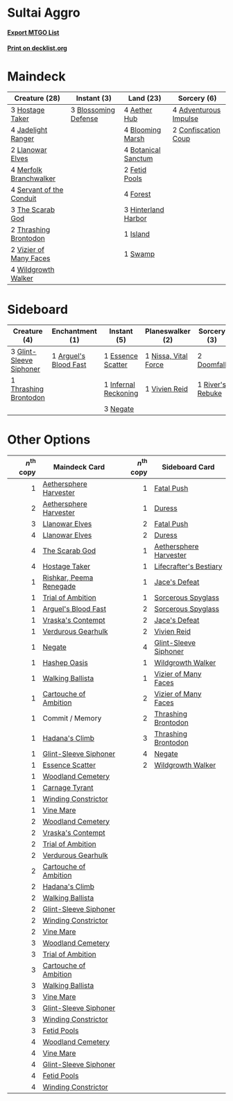 # Sultai Aggro

#### [Export MTGO List](../collection/Sultai%20Aggro/Sultai%20Aggro.txt)
#### [Print on decklist.org](http://decklist.org/?deckmain=4%09Adventurous%20Impulse%0A4%09Aether%20Hub%0A4%09Blooming%20Marsh%0A3%09Blossoming%20Defense%0A4%09Botanical%20Sanctum%0A2%09Confiscation%20Coup%0A2%09Fetid%20Pools%0A4%09Forest%0A3%09Hinterland%20Harbor%0A3%09Hostage%20Taker%0A1%09Island%0A4%09Jadelight%20Ranger%0A2%09Llanowar%20Elves%0A4%09Merfolk%20Branchwalker%0A4%09Servant%20of%20the%20Conduit%0A1%09Swamp%0A3%09The%20Scarab%20God%0A2%09Thrashing%20Brontodon%0A2%09Vizier%20of%20Many%20Faces%0A4%09Wildgrowth%20Walker&deckside=1%09Arguel's%20Blood%20Fast%0A2%09Doomfall%0A1%09Essence%20Scatter%0A3%09Glint-Sleeve%20Siphoner%0A1%09Infernal%20Reckoning%0A3%09Negate%0A1%09Nissa,%20Vital%20Force%0A1%09River's%20Rebuke%0A1%09Thrashing%20Brontodon%0A1%09Vivien%20Reid)
# Maindeck

|                                           Creature (28)                                           |                                          Instant (3)                                          |                                          Land (23)                                           |                                          Sorcery (6)                                           |
|---------------------------------------------------------------------------------------------------|-----------------------------------------------------------------------------------------------|----------------------------------------------------------------------------------------------|------------------------------------------------------------------------------------------------|
|3 [Hostage Taker](http://gatherer.wizards.com/Pages/Card/Details.aspx?multiverseid=435379)         |3 [Blossoming Defense](http://gatherer.wizards.com/Pages/Card/Details.aspx?multiverseid=417719)|4 [Aether Hub](http://gatherer.wizards.com/Pages/Card/Details.aspx?multiverseid=417815)       |4 [Adventurous Impulse](http://gatherer.wizards.com/Pages/Card/Details.aspx?multiverseid=443041)|
|4 [Jadelight Ranger](http://gatherer.wizards.com/Pages/Card/Details.aspx?multiverseid=439793)      |                                                                                               |4 [Blooming Marsh](http://gatherer.wizards.com/Pages/Card/Details.aspx?multiverseid=417816)   |2 [Confiscation Coup](http://gatherer.wizards.com/Pages/Card/Details.aspx?multiverseid=417614)  |
|2 [Llanowar Elves](http://gatherer.wizards.com/Pages/Card/Details.aspx?multiverseid=413717)        |                                                                                               |4 [Botanical Sanctum](http://gatherer.wizards.com/Pages/Card/Details.aspx?multiverseid=417817)|                                                                                                |
|4 [Merfolk Branchwalker](http://gatherer.wizards.com/Pages/Card/Details.aspx?multiverseid=435353)  |                                                                                               |2 [Fetid Pools](http://gatherer.wizards.com/Pages/Card/Details.aspx?multiverseid=426945)      |                                                                                                |
|4 [Servant of the Conduit](http://gatherer.wizards.com/Pages/Card/Details.aspx?multiverseid=417742)|                                                                                               |4 [Forest](http://gatherer.wizards.com/Pages/Card/Details.aspx?multiverseid=439605)           |                                                                                                |
|3 [The Scarab God](http://gatherer.wizards.com/Pages/Card/Details.aspx?multiverseid=430688)        |                                                                                               |3 [Hinterland Harbor](http://gatherer.wizards.com/Pages/Card/Details.aspx?multiverseid=241988)|                                                                                                |
|2 [Thrashing Brontodon](http://gatherer.wizards.com/Pages/Card/Details.aspx?multiverseid=439805)   |                                                                                               |1 [Island](http://gatherer.wizards.com/Pages/Card/Details.aspx?multiverseid=439602)           |                                                                                                |
|2 [Vizier of Many Faces](http://gatherer.wizards.com/Pages/Card/Details.aspx?multiverseid=426776)  |                                                                                               |1 [Swamp](http://gatherer.wizards.com/Pages/Card/Details.aspx?multiverseid=439603)            |                                                                                                |
|4 [Wildgrowth Walker](http://gatherer.wizards.com/Pages/Card/Details.aspx?multiverseid=435372)     |                                                                                               |                                                                                              |                                                                                                |


# Sideboard

|                                           Creature (4)                                           |                                        Enchantment (1)                                         |                                          Instant (5)                                          |                                       Planeswalker (2)                                        |                                        Sorcery (3)                                        |
|--------------------------------------------------------------------------------------------------|------------------------------------------------------------------------------------------------|-----------------------------------------------------------------------------------------------|-----------------------------------------------------------------------------------------------|-------------------------------------------------------------------------------------------|
|3 [Glint-Sleeve Siphoner](http://gatherer.wizards.com/Pages/Card/Details.aspx?multiverseid=423729)|1 [Arguel's Blood Fast](http://gatherer.wizards.com/Pages/Card/Details.aspx?multiverseid=439316)|1 [Essence Scatter](http://gatherer.wizards.com/Pages/Card/Details.aspx?multiverseid=438446)   |1 [Nissa, Vital Force](http://gatherer.wizards.com/Pages/Card/Details.aspx?multiverseid=417736)|2 [Doomfall](http://gatherer.wizards.com/Pages/Card/Details.aspx?multiverseid=430751)      |
|1 [Thrashing Brontodon](http://gatherer.wizards.com/Pages/Card/Details.aspx?multiverseid=439805)  |                                                                                                |1 [Infernal Reckoning](http://gatherer.wizards.com/Pages/Card/Details.aspx?multiverseid=447238)|1 [Vivien Reid](http://gatherer.wizards.com/Pages/Card/Details.aspx?multiverseid=447344)       |1 [River's Rebuke](http://gatherer.wizards.com/Pages/Card/Details.aspx?multiverseid=435223)|
|                                                                                                  |                                                                                                |3 [Negate](http://gatherer.wizards.com/Pages/Card/Details.aspx?multiverseid=447135)            |                                                                                               |                                                                                           |


# Other Options

|*n*<sup>th</sup> copy|                                          Maindeck Card                                           |*n*<sup>th</sup> copy|                                         Sideboard Card                                          |
|--------------------:|--------------------------------------------------------------------------------------------------|--------------------:|-------------------------------------------------------------------------------------------------|
|                    1|[Aethersphere Harvester](http://gatherer.wizards.com/Pages/Card/Details.aspx?multiverseid=423809) |                    1|[Fatal Push](http://gatherer.wizards.com/Pages/Card/Details.aspx?multiverseid=423724)            |
|                    2|[Aethersphere Harvester](http://gatherer.wizards.com/Pages/Card/Details.aspx?multiverseid=423809) |                    1|[Duress](http://gatherer.wizards.com/Pages/Card/Details.aspx?multiverseid=270465)                |
|                    3|[Llanowar Elves](http://gatherer.wizards.com/Pages/Card/Details.aspx?multiverseid=413717)         |                    2|[Fatal Push](http://gatherer.wizards.com/Pages/Card/Details.aspx?multiverseid=423724)            |
|                    4|[Llanowar Elves](http://gatherer.wizards.com/Pages/Card/Details.aspx?multiverseid=413717)         |                    2|[Duress](http://gatherer.wizards.com/Pages/Card/Details.aspx?multiverseid=270465)                |
|                    4|[The Scarab God](http://gatherer.wizards.com/Pages/Card/Details.aspx?multiverseid=430688)         |                    1|[Aethersphere Harvester](http://gatherer.wizards.com/Pages/Card/Details.aspx?multiverseid=423809)|
|                    4|[Hostage Taker](http://gatherer.wizards.com/Pages/Card/Details.aspx?multiverseid=435379)          |                    1|[Lifecrafter's Bestiary](http://gatherer.wizards.com/Pages/Card/Details.aspx?multiverseid=423829)|
|                    1|[Rishkar, Peema Renegade](http://gatherer.wizards.com/Pages/Card/Details.aspx?multiverseid=423789)|                    1|[Jace's Defeat](http://gatherer.wizards.com/Pages/Card/Details.aspx?multiverseid=430727)         |
|                    1|[Trial of Ambition](http://gatherer.wizards.com/Pages/Card/Details.aspx?multiverseid=426815)      |                    1|[Sorcerous Spyglass](http://gatherer.wizards.com/Pages/Card/Details.aspx?multiverseid=435407)    |
|                    1|[Arguel's Blood Fast](http://gatherer.wizards.com/Pages/Card/Details.aspx?multiverseid=439316)    |                    2|[Sorcerous Spyglass](http://gatherer.wizards.com/Pages/Card/Details.aspx?multiverseid=435407)    |
|                    1|[Vraska's Contempt](http://gatherer.wizards.com/Pages/Card/Details.aspx?multiverseid=435283)      |                    2|[Jace's Defeat](http://gatherer.wizards.com/Pages/Card/Details.aspx?multiverseid=430727)         |
|                    1|[Verdurous Gearhulk](http://gatherer.wizards.com/Pages/Card/Details.aspx?multiverseid=420592)     |                    2|[Vivien Reid](http://gatherer.wizards.com/Pages/Card/Details.aspx?multiverseid=447344)           |
|                    1|[Negate](http://gatherer.wizards.com/Pages/Card/Details.aspx?multiverseid=447135)                 |                    4|[Glint-Sleeve Siphoner](http://gatherer.wizards.com/Pages/Card/Details.aspx?multiverseid=423729) |
|                    1|[Hashep Oasis](http://gatherer.wizards.com/Pages/Card/Details.aspx?multiverseid=430866)           |                    1|[Wildgrowth Walker](http://gatherer.wizards.com/Pages/Card/Details.aspx?multiverseid=435372)     |
|                    1|[Walking Ballista](http://gatherer.wizards.com/Pages/Card/Details.aspx?multiverseid=423848)       |                    1|[Vizier of Many Faces](http://gatherer.wizards.com/Pages/Card/Details.aspx?multiverseid=426776)  |
|                    1|[Cartouche of Ambition](http://gatherer.wizards.com/Pages/Card/Details.aspx?multiverseid=426785)  |                    2|[Vizier of Many Faces](http://gatherer.wizards.com/Pages/Card/Details.aspx?multiverseid=426776)  |
|                    1|Commit / Memory                                                                                   |                    2|[Thrashing Brontodon](http://gatherer.wizards.com/Pages/Card/Details.aspx?multiverseid=439805)   |
|                    1|[Hadana's Climb](http://gatherer.wizards.com/Pages/Card/Details.aspx?multiverseid=439815)         |                    3|[Thrashing Brontodon](http://gatherer.wizards.com/Pages/Card/Details.aspx?multiverseid=439805)   |
|                    1|[Glint-Sleeve Siphoner](http://gatherer.wizards.com/Pages/Card/Details.aspx?multiverseid=423729)  |                    4|[Negate](http://gatherer.wizards.com/Pages/Card/Details.aspx?multiverseid=447135)                |
|                    1|[Essence Scatter](http://gatherer.wizards.com/Pages/Card/Details.aspx?multiverseid=438446)        |                    2|[Wildgrowth Walker](http://gatherer.wizards.com/Pages/Card/Details.aspx?multiverseid=435372)     |
|                    1|[Woodland Cemetery](http://gatherer.wizards.com/Pages/Card/Details.aspx?multiverseid=241983)      |                     |                                                                                                 |
|                    1|[Carnage Tyrant](http://gatherer.wizards.com/Pages/Card/Details.aspx?multiverseid=435334)         |                     |                                                                                                 |
|                    1|[Winding Constrictor](http://gatherer.wizards.com/Pages/Card/Details.aspx?multiverseid=423807)    |                     |                                                                                                 |
|                    1|[Vine Mare](http://gatherer.wizards.com/Pages/Card/Details.aspx?multiverseid=447343)              |                     |                                                                                                 |
|                    2|[Woodland Cemetery](http://gatherer.wizards.com/Pages/Card/Details.aspx?multiverseid=241983)      |                     |                                                                                                 |
|                    2|[Vraska's Contempt](http://gatherer.wizards.com/Pages/Card/Details.aspx?multiverseid=435283)      |                     |                                                                                                 |
|                    2|[Trial of Ambition](http://gatherer.wizards.com/Pages/Card/Details.aspx?multiverseid=426815)      |                     |                                                                                                 |
|                    2|[Verdurous Gearhulk](http://gatherer.wizards.com/Pages/Card/Details.aspx?multiverseid=420592)     |                     |                                                                                                 |
|                    2|[Cartouche of Ambition](http://gatherer.wizards.com/Pages/Card/Details.aspx?multiverseid=426785)  |                     |                                                                                                 |
|                    2|[Hadana's Climb](http://gatherer.wizards.com/Pages/Card/Details.aspx?multiverseid=439815)         |                     |                                                                                                 |
|                    2|[Walking Ballista](http://gatherer.wizards.com/Pages/Card/Details.aspx?multiverseid=423848)       |                     |                                                                                                 |
|                    2|[Glint-Sleeve Siphoner](http://gatherer.wizards.com/Pages/Card/Details.aspx?multiverseid=423729)  |                     |                                                                                                 |
|                    2|[Winding Constrictor](http://gatherer.wizards.com/Pages/Card/Details.aspx?multiverseid=423807)    |                     |                                                                                                 |
|                    2|[Vine Mare](http://gatherer.wizards.com/Pages/Card/Details.aspx?multiverseid=447343)              |                     |                                                                                                 |
|                    3|[Woodland Cemetery](http://gatherer.wizards.com/Pages/Card/Details.aspx?multiverseid=241983)      |                     |                                                                                                 |
|                    3|[Trial of Ambition](http://gatherer.wizards.com/Pages/Card/Details.aspx?multiverseid=426815)      |                     |                                                                                                 |
|                    3|[Cartouche of Ambition](http://gatherer.wizards.com/Pages/Card/Details.aspx?multiverseid=426785)  |                     |                                                                                                 |
|                    3|[Walking Ballista](http://gatherer.wizards.com/Pages/Card/Details.aspx?multiverseid=423848)       |                     |                                                                                                 |
|                    3|[Vine Mare](http://gatherer.wizards.com/Pages/Card/Details.aspx?multiverseid=447343)              |                     |                                                                                                 |
|                    3|[Glint-Sleeve Siphoner](http://gatherer.wizards.com/Pages/Card/Details.aspx?multiverseid=423729)  |                     |                                                                                                 |
|                    3|[Winding Constrictor](http://gatherer.wizards.com/Pages/Card/Details.aspx?multiverseid=423807)    |                     |                                                                                                 |
|                    3|[Fetid Pools](http://gatherer.wizards.com/Pages/Card/Details.aspx?multiverseid=426945)            |                     |                                                                                                 |
|                    4|[Woodland Cemetery](http://gatherer.wizards.com/Pages/Card/Details.aspx?multiverseid=241983)      |                     |                                                                                                 |
|                    4|[Vine Mare](http://gatherer.wizards.com/Pages/Card/Details.aspx?multiverseid=447343)              |                     |                                                                                                 |
|                    4|[Glint-Sleeve Siphoner](http://gatherer.wizards.com/Pages/Card/Details.aspx?multiverseid=423729)  |                     |                                                                                                 |
|                    4|[Fetid Pools](http://gatherer.wizards.com/Pages/Card/Details.aspx?multiverseid=426945)            |                     |                                                                                                 |
|                    4|[Winding Constrictor](http://gatherer.wizards.com/Pages/Card/Details.aspx?multiverseid=423807)    |                     |                                                                                                 |

